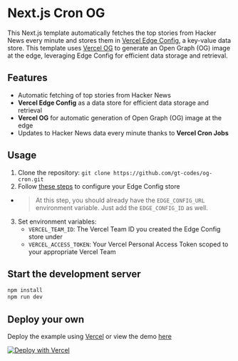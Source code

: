 # Next.js Cron OG

This Next.js template automatically fetches the top stories from Hacker News every minute and stores them in [Vercel Edge Config](https://vercel.com/docs/concepts/edge-network/edge-config), a key-value data store. This template uses [Vercel OG](https://vercel.com/docs/concepts/functions/edge-functions/og-image-generation) to generate an Open Graph (OG) image at the edge, leveraging Edge Config for efficient data storage and retrieval.

## Features

-   Automatic fetching of top stories from Hacker News
-   **Vercel Edge Config** as a data store for efficient data storage and retrieval
-   **Vercel OG** for automatic generation of Open Graph (OG) image at the edge
-   Updates to Hacker News data every minute thanks to **Vercel Cron Jobs**

## Usage

1. Clone the repository: `git clone https://github.com/gt-codes/og-cron.git`
2. Follow [these steps](https://vercel.com/docs/concepts/edge-network/edge-config/get-started#create-an-edge-config-in-your-account) to configure your Edge Config store

-   > At this step, you should already have the `EDGE_CONFIG_URL` environment variable. Just add the `EDGE_CONFIG_ID` as well.

3. Set environment variables:
    - `VERCEL_TEAM_ID`: The Vercel Team ID you created the Edge Config store under
    - `VERCEL_ACCESS_TOKEN`: Your Vercel Personal Access Token scoped to your appropriate Vercel Team

## Start the development server

```bash
npm install
npm run dev
```

## Deploy your own

Deploy the example using [Vercel](https://vercel.com?utm_source=github&utm_medium=readme&utm_campaign=next-example) or view the demo [here](https://nextconf-images.vercel.app/)

[![Deploy with Vercel](https://vercel.com/button)](https://vercel.com/new/git/external?repository-url=https://github.com/gt-codes/og-cron&project-name=og-cron&repository-name=og-cron&env=VERCEL_TEAM_ID,VERCEL_ACCESS_TOKEN&envDescription=API%20Keys%20from%20your%20Vercel%20account%20needed%20to%20run%20this%20application.)
